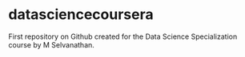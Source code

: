 datasciencecoursera
===================
First repository on Github created for the Data Science Specialization course by M Selvanathan.
